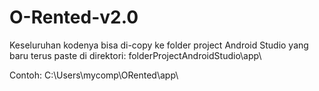 # O-Rented-v2.0
Keseluruhan kodenya bisa di-copy ke folder project Android Studio yang baru terus paste di direktori:
folderProjectAndroidStudio\app\

Contoh:
C:\Users\mycomp\ORented\app\
